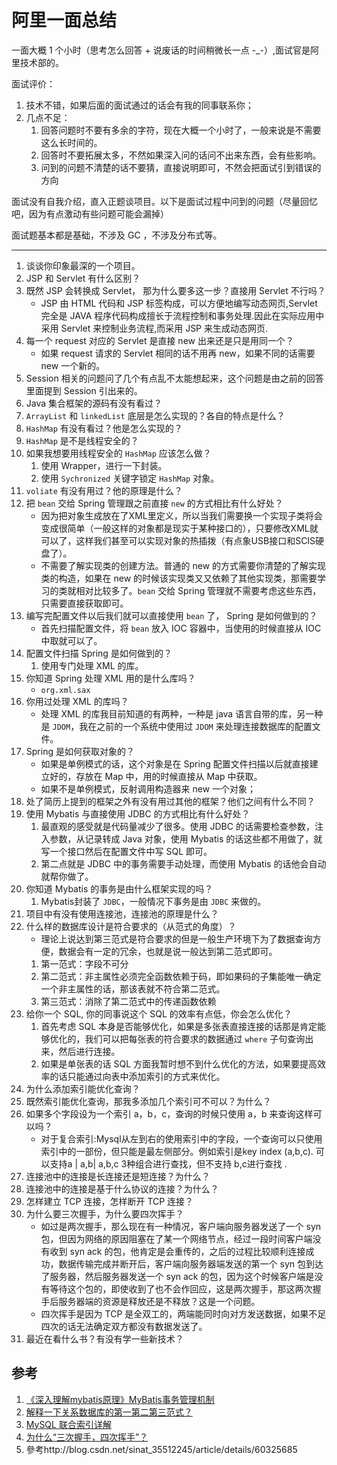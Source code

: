 # 阿里一面总结

一面大概 1 个小时（思考怎么回答 + 说废话的时间稍微长一点 -_-）,面试官是阿里技术部的。

面试评价：
1. 技术不错，如果后面的面试通过的话会有我的同事联系你；
1. 几点不足：
    1. 回答问题时不要有多余的字符，现在大概一个小时了，一般来说是不需要这么长时间的。
    1. 回答时不要拓展太多，不然如果深入问的话问不出来东西，会有些影响。
    1. 问到的问题不清楚的话不要猜，直接说明即可，不然会把面试引到错误的方向


面试没有自我介绍，直入正题谈项目。以下是面试过程中问到的问题（尽量回忆吧，因为有点激动有些问题可能会漏掉）

面试题基本都是基础，不涉及 GC ，不涉及分布式等。

---

1. 谈谈你印象最深的一个项目。
1. JSP 和 Servlet 有什么区别？
1. 既然 JSP 会转换成 Servlet， 那为什么要多这一步？直接用 Servlet 不行吗？
    - JSP 由 HTML 代码和 JSP 标签构成，可以方便地编写动态网页,Servlet 完全是 JAVA 程序代码构成擅长于流程控制和事务处理.因此在实际应用中采用 Servlet 来控制业务流程,而采用 JSP 来生成动态网页.
1. 每一个 request 对应的 Servlet 是直接 new 出来还是只是用同一个？
    - 如果 request 请求的 Servlet 相同的话不用再 new，如果不同的话需要 new 一个新的。
1. Session 相关的问题问了几个有点乱不太能想起来，这个问题是由之前的回答里面提到 Session 引出来的。
1. Java 集合框架的源码有没有看过？
1. `ArrayList` 和 `linkedList` 底层是怎么实现的？各自的特点是什么？
1. `HashMap` 有没有看过？他是怎么实现的？
1. `HashMap` 是不是线程安全的？
1. 如果我想要用线程安全的 `HashMap` 应该怎么做？
    1. 使用 Wrapper，进行一下封装。
    1. 使用 `Sychronized` 关键字锁定 `HashMap` 对象。
1. `voliate` 有没有用过？他的原理是什么？
1. 把 `bean` 交给 Spring 管理跟之前直接 `new` 的方式相比有什么好处？
    -  因为把对象生成放在了XML里定义，所以当我们需要换一个实现子类将会变成很简单（一般这样的对象都是现实于某种接口的），只要修改XML就可以了，这样我们甚至可以实现对象的热插拨（有点象USB接口和SCIS硬盘了）。
    - 不需要了解实现类的创建方法。普通的 new 的方式需要你清楚的了解实现类的构造，如果在 new 的时候该实现类又又依赖了其他实现类，那需要学习的类就相对比较多了。`bean` 交给 Spring 管理就不需要考虑这些东西，只需要直接获取即可。
1. 编写完配置文件以后我们就可以直接使用 `bean` 了， Spring 是如何做到的？
    - 首先扫描配置文件，将 `bean` 放入 IOC 容器中，当使用的时候直接从 IOC 中取就可以了。
1. 配置文件扫描 Spring 是如何做到的？
    1. 使用专门处理 XML 的库。
1. 你知道 Spring 处理 XML 用的是什么库吗？
    - `org.xml.sax`
1. 你用过处理 XML 的库吗？
    - 处理 XML 的库我目前知道的有两种，一种是 java 语言自带的库，另一种是 `JDOM`，我在之前的一个系统中使用过 `JDOM` 来处理连接数据库的配置文件。
1. Spring 是如何获取对象的？
    - 如果是单例模式的话，这个对象是在 Spring 配置文件扫描以后就直接建立好的，存放在 Map 中，用的时候直接从 Map 中获取。
    - 如果不是单例模式，反射调用构造器来 new 一个对象；
1. 处了简历上提到的框架之外有没有用过其他的框架？他们之间有什么不同？
1. 使用 Mybatis 与直接使用 JDBC 的方式相比有什么好处？
    1. 最直观的感受就是代码量减少了很多。使用 JDBC 的话需要检查参数，注入参数，从记录转成 Java 对象，使用 Mybatis 的话这些都不用做了，就写一个接口然后在配置文件中写 SQL 即可。
    1. 第二点就是 JDBC 中的事务需要手动处理，而使用 Mybatis 的话他会自动就帮你做了。
1. 你知道 Mybatis 的事务是由什么框架实现的吗？
    1. Mybatis封装了 `JDBC`，一般情况下事务是由 `JDBC` 来做的。
1. 项目中有没有使用连接池，连接池的原理是什么？
1. 什么样的数据库设计是符合要求的（从范式的角度）？
    - 理论上说达到第三范式是符合要求的但是一般生产环境下为了数据查询方便，数据会有一定的冗余，也就是说一般达到第二范式即可。
    1. 第一范式：字段不可分
    1. 第二范式：非主属性必须完全函数依赖于码，即如果码的子集能唯一确定一个非主属性的话，那该表就不符合第二范式。
    1. 第三范式：消除了第二范式中的传递函数依赖
1. 给你一个 SQL, 你的同事说这个 SQL 的效率有点低，你会怎么优化？
    1. 首先考虑 SQL 本身是否能够优化，如果是多张表直接连接的话那是肯定能够优化的，我们可以把每张表的符合要求的数据通过 `where` 子句查询出来，然后进行连接。
    1. 如果是单张表的话 SQL 方面我暂时想不到什么优化的方法，如果要提高效率的话只能通过向表中添加索引的方式来优化。
1. 为什么添加索引能优化查询？
1. 既然索引能优化查询，那我多添加几个索引可不可以？为什么？
1. 如果多个字段设为一个索引 a，b，c，查询的时候只使用 a，b 来查询这样可以吗？
    - 对于复合索引:Mysql从左到右的使用索引中的字段，一个查询可以只使用索引中的一部份，但只能是最左侧部分。例如索引是key index (a,b,c). 可以支持a | a,b| a,b,c 3种组合进行查找，但不支持 b,c进行查找 .
1. 连接池中的连接是长连接还是短连接？为什么？
1. 连接池中的连接是基于什么协议的连接？为什么？
1. 怎样建立 TCP 连接，怎样断开 TCP 连接？
1. 为什么要三次握手，为什么要四次挥手？
    - 如过是两次握手，那么现在有一种情况，客户端向服务器发送了一个 syn 包，但因为网络的原因阻塞在了某一个网络节点，经过一段时间客户端没有收到 syn ack 的包，他肯定是会重传的，之后的过程比较顺利连接成功，数据传输完成并断开后，客户端向服务器端发送的第一个 syn 包到达了服务器，然后服务器发送一个 syn ack 的包，因为这个时候客户端是没有等待这个包的，即使收到了也不会作回应，这是两次握手，那这两次握手后服务器端的资源是释放还是不释放？这是一个问题。
    - 四次挥手是因为 TCP 是全双工的，两端能同时向对方发送数据，如果不足四次的话无法确定双方都没有数据发送了。
1. 最近在看什么书？有没有学一些新技术？

## 参考

1. [《深入理解mybatis原理》MyBatis事务管理机制](http://blog.csdn.net/luanlouis/article/details/37992171)
1. [解释一下关系数据库的第一第二第三范式？](https://www.zhihu.com/question/24696366)
1. [MySQL 联合索引详解](http://blog.csdn.net/lmh12506/article/details/8879916)
1. [为什么“三次握手，四次挥手”？](http://www.cnblogs.com/SeaSky0606/p/4741982.html)
1. 參考http://blog.csdn.net/sinat_35512245/article/details/60325685

